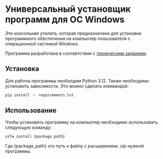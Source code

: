 # Универсальный установщик программ для ОС Windows

Это консольная утилита, которая предназначена для установки
программного обеспечения на компьютер пользователя с операционной
системой Windows.

Программа разработана в соответствии с  [техническим заданием](task.md).

## Установка
Для работы программы необходим Python 3.12. Также необходимо установить зависимости. Это можно сделать коммандой: 
```bash
pip install -r requirements.txt
```

## Использование
Чтобы установить программу на компьютер необходимо использовать следующую команду:
```bash
uifw install {package_path}
```
Где {package_path} это путь к файлу с расширением .uip нужной программы.